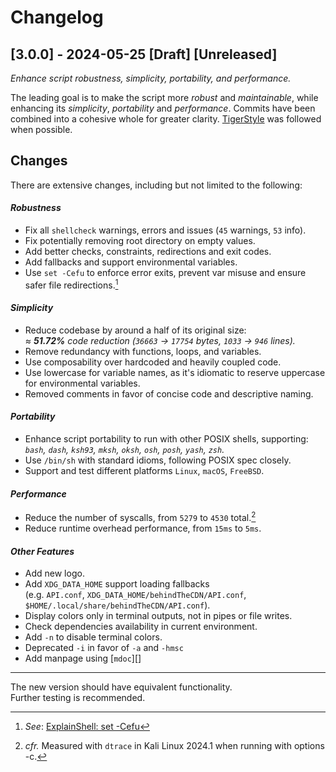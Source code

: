 # Changelog

## [3.0.0] - 2024-05-25 [Draft] [Unreleased]

_Enhance script robustness, simplicity, portability, and performance._

The leading goal is to make the script more *robust* and *maintainable*, while enhancing its *simplicity*, *portability* and *performance*. Commits have been combined into a cohesive whole for greater clarity. [TigerStyle] was followed when possible.

## Changes

There are extensive changes, including but not limited to the following:

#### *Robustness*

- Fix all `shellcheck` warnings, errors and issues (`45` warnings, `53` info).
- Fix potentially removing root directory on empty values.
- Add better checks, constraints, redirections and exit codes.
- Add fallbacks and support environmental variables.
- Use `set -Cefu` to enforce error exits, prevent var misuse
  and ensure safer file redirections.[^1]

#### *Simplicity*

- Reduce codebase by around a half of its original size:  
  *≈ **51.72%** code reduction*
  *(`36663` -> `17754` bytes, `1033` -> `946` lines).*
- Remove redundancy with functions, loops, and variables.
- Use composability over hardcoded and heavily coupled code.
- Use lowercase for variable names, as it's idiomatic to reserve uppercase
  for environmental variables.
- Removed comments in favor of concise code and descriptive naming.

#### *Portability*

- Enhance script portability to run with other POSIX shells, supporting:  
  *`bash`, `dash`, `ksh93`, `mksh`, `oksh`, `osh`, `posh`, `yash`, `zsh`.*
- Use `/bin/sh` with standard idioms, following POSIX spec closely.
- Support and test different platforms `Linux`, `macOS`, `FreeBSD`.

#### *Performance*

- Reduce the number of syscalls, from `5279` to `4530` total.[^2]
- Reduce runtime overhead performance, from `15ms` to `5ms`.

#### *Other Features*

- Add new logo.
- Add `XDG_DATA_HOME` support loading fallbacks  
  (e.g. `API.conf`, `XDG_DATA_HOME/behindTheCDN/API.conf`,
  `$HOME/.local/share/behindTheCDN/API.conf`).
- Display colors only in terminal outputs, not in pipes or file writes.
- Check dependencies availability in current environment.
- Add `-n` to disable terminal colors.
- Deprecated `-i` in favor of `-a` and `-hmsc`
- Add manpage using [`mdoc`][]

---

The new version should have equivalent functionality.  
Further testing is recommended.

[TigerStyle]: https://github.com/tigerbeetle/tigerbeetle/blob/main/docs/TIGER_STYLE.md

[^1]: *See*: [ExplainShell: set -Cefu](https://explainshell.com/explain?cmd=set+-Cefu)
[^2]: *cfr.* Measured with `dtrace` in Kali Linux 2024.1 when running with options -c.
